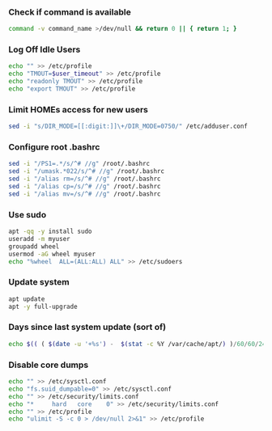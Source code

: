 ### Check if command is available
```bash
command -v command_name >/dev/null && return 0 || { return 1; }
```

### Log Off Idle Users
```bash
echo "" >> /etc/profile
echo "TMOUT=$user_timeout" >> /etc/profile
echo "readonly TMOUT" >> /etc/profile
echo "export TMOUT" >> /etc/profile
```

### Limit HOMEs access for new users
```bash
sed -i "s/DIR_MODE=[[:digit:]]\+/DIR_MODE=0750/" /etc/adduser.conf
```

### Configure root .bashrc
```bash
sed -i "/PS1=.*/s/^# //g" /root/.bashrc
sed -i "/umask.*022/s/^# //g" /root/.bashrc
sed -i "/alias rm=/s/^# //g" /root/.bashrc
sed -i "/alias cp=/s/^# //g" /root/.bashrc
sed -i "/alias mv=/s/^# //g" /root/.bashrc
```

### Use sudo
```bash
apt -qq -y install sudo
useradd -m myuser
groupadd wheel
usermod -aG wheel myuser
echo "%wheel  ALL=(ALL:ALL) ALL" >> /etc/sudoers
```

### Update system
```bash
apt update
apt -y full-upgrade
```

### Days since last system update (sort of)
```bash
echo $(( ( $(date -u '+%s') -  $(stat -c %Y /var/cache/apt/) )/60/60/24 ))
```

### Disable core dumps
```bash
echo "" >> /etc/sysctl.conf
echo "fs.suid_dumpable=0" >> /etc/sysctl.conf
echo "" >> /etc/security/limits.conf
echo "*     hard   core    0" >> /etc/security/limits.conf
echo "" >> /etc/profile
echo "ulimit -S -c 0 > /dev/null 2>&1" >> /etc/profile
```


